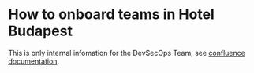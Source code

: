 # How to onboard teams in Hotel Budapest

This is only internal infomation for the DevSecOps Team, see [confluence documentation](https://confluence.catena-x.net/display/ARTI/How+to+onboard+teams+in+Hotel+Budapest).
